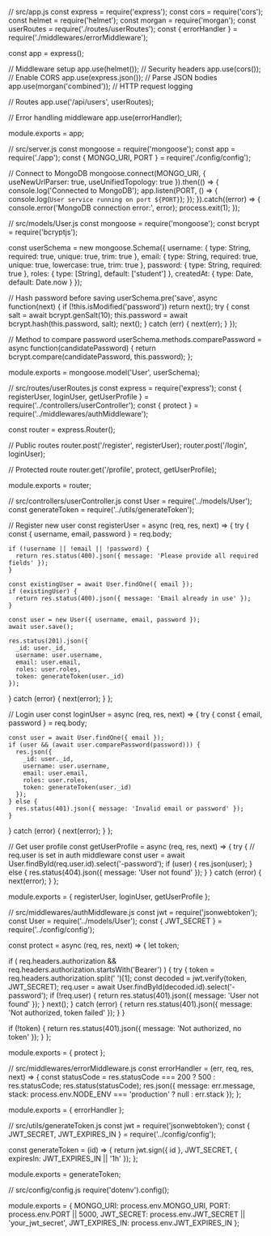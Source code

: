 // src/app.js
const express = require('express');
const cors = require('cors');
const helmet = require('helmet');
const morgan = require('morgan');
const userRoutes = require('./routes/userRoutes');
const { errorHandler } = require('./middlewares/errorMiddleware');

const app = express();

// Middleware setup
app.use(helmet()); // Security headers
app.use(cors()); // Enable CORS
app.use(express.json()); // Parse JSON bodies
app.use(morgan('combined')); // HTTP request logging

// Routes
app.use('/api/users', userRoutes);

// Error handling middleware
app.use(errorHandler);

module.exports = app;


// src/server.js
const mongoose = require('mongoose');
const app = require('./app');
const { MONGO_URI, PORT } = require('./config/config');

// Connect to MongoDB
mongoose.connect(MONGO_URI, {
  useNewUrlParser: true,
  useUnifiedTopology: true
}).then(() => {
  console.log('Connected to MongoDB');
  app.listen(PORT, () => {
    console.log(`User service running on port ${PORT}`);
  });
}).catch((error) => {
  console.error('MongoDB connection error:', error);
  process.exit(1);
});


// src/models/User.js
const mongoose = require('mongoose');
const bcrypt = require('bcryptjs');

const userSchema = new mongoose.Schema({
  username: {
    type: String,
    required: true,
    unique: true,
    trim: true
  },
  email: {
    type: String,
    required: true,
    unique: true,
    lowercase: true,
    trim: true
  },
  password: {
    type: String,
    required: true
  },
  roles: {
    type: [String],
    default: ['student']
  },
  createdAt: {
    type: Date,
    default: Date.now
  }
});

// Hash password before saving
userSchema.pre('save', async function(next) {
  if (!this.isModified('password')) return next();
  try {
    const salt = await bcrypt.genSalt(10);
    this.password = await bcrypt.hash(this.password, salt);
    next();
  } catch (err) {
    next(err);
  }
});

// Method to compare password
userSchema.methods.comparePassword = async function(candidatePassword) {
  return bcrypt.compare(candidatePassword, this.password);
};

module.exports = mongoose.model('User', userSchema);


// src/routes/userRoutes.js
const express = require('express');
const {
  registerUser,
  loginUser,
  getUserProfile
} = require('../controllers/userController');
const { protect } = require('../middlewares/authMiddleware');

const router = express.Router();

// Public routes
router.post('/register', registerUser);
router.post('/login', loginUser);

// Protected route
router.get('/profile', protect, getUserProfile);

module.exports = router;


// src/controllers/userController.js
const User = require('../models/User');
const generateToken = require('../utils/generateToken');

// Register new user
const registerUser = async (req, res, next) => {
  try {
    const { username, email, password } = req.body;

    if (!username || !email || !password) {
      return res.status(400).json({ message: 'Please provide all required fields' });
    }

    const existingUser = await User.findOne({ email });
    if (existingUser) {
      return res.status(400).json({ message: 'Email already in use' });
    }

    const user = new User({ username, email, password });
    await user.save();

    res.status(201).json({
      _id: user._id,
      username: user.username,
      email: user.email,
      roles: user.roles,
      token: generateToken(user._id)
    });
  } catch (error) {
    next(error);
  }
};

// Login user
const loginUser = async (req, res, next) => {
  try {
    const { email, password } = req.body;

    const user = await User.findOne({ email });
    if (user && (await user.comparePassword(password))) {
      res.json({
        _id: user._id,
        username: user.username,
        email: user.email,
        roles: user.roles,
        token: generateToken(user._id)
      });
    } else {
      res.status(401).json({ message: 'Invalid email or password' });
    }
  } catch (error) {
    next(error);
  }
};

// Get user profile
const getUserProfile = async (req, res, next) => {
  try {
    // req.user is set in auth middleware
    const user = await User.findById(req.user.id).select('-password');
    if (user) {
      res.json(user);
    } else {
      res.status(404).json({ message: 'User not found' });
    }
  } catch (error) {
    next(error);
  }
};

module.exports = {
  registerUser,
  loginUser,
  getUserProfile
};


// src/middlewares/authMiddleware.js
const jwt = require('jsonwebtoken');
const User = require('../models/User');
const { JWT_SECRET } = require('../config/config');

const protect = async (req, res, next) => {
  let token;

  if (
    req.headers.authorization &&
    req.headers.authorization.startsWith('Bearer')
  ) {
    try {
      token = req.headers.authorization.split(' ')[1];
      const decoded = jwt.verify(token, JWT_SECRET);
      req.user = await User.findById(decoded.id).select('-password');
      if (!req.user) {
        return res.status(401).json({ message: 'User not found' });
      }
      next();
    } catch (error) {
      return res.status(401).json({ message: 'Not authorized, token failed' });
    }
  }

  if (!token) {
    return res.status(401).json({ message: 'Not authorized, no token' });
  }
};

module.exports = { protect };


// src/middlewares/errorMiddleware.js
const errorHandler = (err, req, res, next) => {
  const statusCode = res.statusCode === 200 ? 500 : res.statusCode;
  res.status(statusCode);
  res.json({
    message: err.message,
    stack: process.env.NODE_ENV === 'production' ? null : err.stack
  });
};

module.exports = { errorHandler };


// src/utils/generateToken.js
const jwt = require('jsonwebtoken');
const { JWT_SECRET, JWT_EXPIRES_IN } = require('../config/config');

const generateToken = (id) => {
  return jwt.sign({ id }, JWT_SECRET, {
    expiresIn: JWT_EXPIRES_IN || '1h'
  });
};

module.exports = generateToken;


// src/config/config.js
require('dotenv').config();

module.exports = {
  MONGO_URI: process.env.MONGO_URI,
  PORT: process.env.PORT || 5000,
  JWT_SECRET: process.env.JWT_SECRET || 'your_jwt_secret',
  JWT_EXPIRES_IN: process.env.JWT_EXPIRES_IN
};

